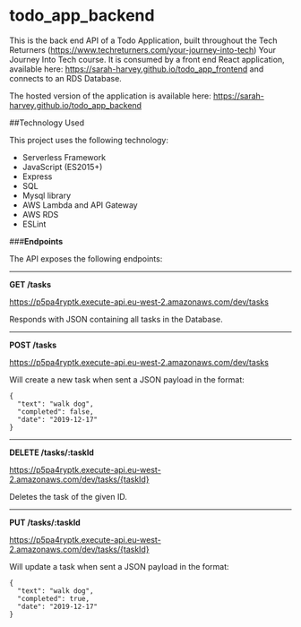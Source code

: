 # todo_app_backend

This is the back end API of a Todo Application, built throughout the Tech Returners (https://www.techreturners.com/your-journey-into-tech) Your Journey Into Tech course. It is consumed by a front end React application, available here: <https://sarah-harvey.github.io/todo_app_frontend>  and connects to an RDS Database.

The hosted version of the application is available here: https://sarah-harvey.github.io/todo_app_backend

##Technology Used

This project uses the following technology:

* Serverless Framework
* JavaScript (ES2015+)
* Express
* SQL
* Mysql library
* AWS Lambda and API Gateway
* AWS RDS
* ESLint

###__Endpoints__

The API exposes the following endpoints:

-----------------------------------------------------------------------------------------

__GET /tasks__

https://p5pa4ryptk.execute-api.eu-west-2.amazonaws.com/dev/tasks

Responds with JSON containing all tasks in the Database.

-----------------------------------------------------------------------------------------

__POST /tasks__

https://p5pa4ryptk.execute-api.eu-west-2.amazonaws.com/dev/tasks

Will create a new task when sent a JSON payload in the format:
```
{
  "text": "walk dog",
  "completed": false,
  "date": "2019-12-17"
}
```

-----------------------------------------------------------------------------------------

__DELETE /tasks/:taskId__

https://p5pa4ryptk.execute-api.eu-west-2.amazonaws.com/dev/tasks/{taskId}

Deletes the task of the given ID.

-----------------------------------------------------------------------------------------

__PUT /tasks/:taskId__

https://p5pa4ryptk.execute-api.eu-west-2.amazonaws.com/dev/tasks/{taskId}

Will update a task when sent a JSON payload in the format:
```
{
  "text": "walk dog",
  "completed": true,
  "date": "2019-12-17"
}
```
